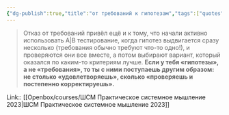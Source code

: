 ```yaml
---
{"dg-publish":true,"title":"от требований к гипотезам","tags":["quotes"],"date":"2023-03-21T10:47:57+04:00","modified_at":"2023-06-01T17:09:16+04:00","alias":"от требований к гипотезам","dg-path":"/quotes/202303211047.md","permalink":"/quotes/202303211047/","dgPassFrontmatter":true}
---
```



> Отказ от требований привёл ещё и к тому, что начали активно использовать A|B тестирование, когда гипотез выдвигается сразу несколько (требования обычно требуют что-то одно!), и проверяются они все вместе, а потом выбирают вариант, который оказался по каким-то критериям лучше. **Если у тебя «гипотезы», а не «требования», то ты с ними поступаешь другим образом: не столько «удовлетворяешь», сколько «проверяешь и постепенно корректируешь».**

Link:: [[Openbox/courses/ШСМ Практическое системное мышление 2023\|ШСМ Практическое системное мышление 2023]]
